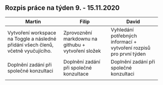 ## Rozpis práce na týden 9. - 15.11.2020

| Martin                                                                            | Filip                                               | David                                                              |
|-----------------------------------------------------------------------------------|-----------------------------------------------------|--------------------------------------------------------------------|
| Vytvoření workspace na Toggle a následné přidání všech členů, včetně vyučujícího. | Zprovoznění markdownu na githubu + vytvoření složek | Vyhledání potřebných informací + vytvoření rozpisů pro první týden |
| Doplnění zadání při společné konzultaci                                           | Doplnění zadání při společné konzultace             | Doplnění zadání při společné konzultaci                            |
|                                                                                   |                                                     |                                                                    |
